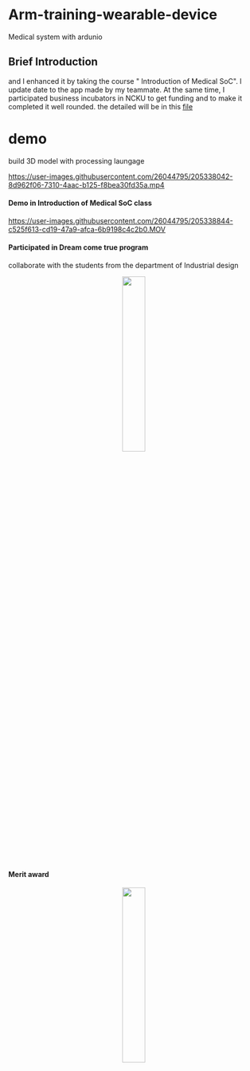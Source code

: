 # Arm-training-wearable-device
Medical system with ardunio 

## Brief Introduction

and I enhanced it by taking the course " Introduction of Medical SoC". I update date to the app made by my teammate. 
At the same time, I participated business incubators in NCKU to get funding and to make it completed it well rounded.
the detailed will be in this [file]()

# demo
build 3D model with processing laungage 

https://user-images.githubusercontent.com/26044795/205338042-8d962f06-7310-4aac-b125-f8bea30fd35a.mp4


#### Demo in Introduction of Medical SoC class
https://user-images.githubusercontent.com/26044795/205338844-c525f613-cd19-47a9-afca-6b9198c4c2b0.MOV

#### Participated in Dream come true program
collaborate with the students from the department of Industrial design 
<div align=center><img width=30% src="https://user-images.githubusercontent.com/26044795/205978908-3906a5fd-e418-4b5e-8828-a136fde62562.png"></div>

#### Merit award 
<div align=center><img width=30% src="https://user-images.githubusercontent.com/26044795/205978188-6eeb43c8-6180-4679-8257-1ecbb0033fb8.jpg">
